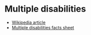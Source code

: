 # Multiple disabilities

- [Wikipedia article](https://en.wikipedia.org/wiki/Multiple_disabilities)
- [Multiple disabilities facts sheet](https://www.parentcenterhub.org/multiple/)
